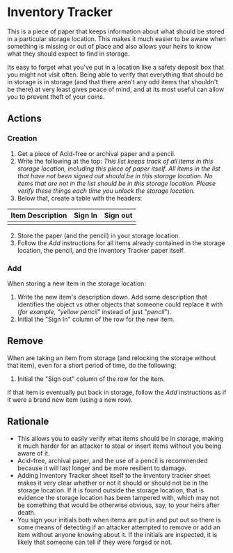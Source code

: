 # Inventory Tracker

This is a piece of paper that keeps information about what should be stored in a particular storage location. This makes it much easier to be aware when something is missing or out of place and also allows your heirs to know what they should expect to find in storage.

Its easy to forget what you've put in a location like a safety deposit box that you might not visit often. Being able to verify that everything that should be in storage is in storage (and that there aren't any odd items that shouldn't be there) at very least gives peace of mind, and at its most useful can allow you to prevent theft of your coins.

## Actions

### Creation

1. Get a piece of Acid-free or archival paper and a pencil.
2. Write the following at the top:
   *This list keeps track of all items in this storage location, including this piece of paper itself. All items in the list that have not been signed out should be in this storage location. No items that are not in the list should be in this storage location. Please verify these things each time you unlock the storage location.*
3. Below that, create a table with the headers:

| Item Description | Sign In | Sign out |
| :--------------- | :------ | :------- |
|                  |         |          |

2. Store the paper (and the pencil) in your storage location.
3. Follow the *Add* instructions for all items already contained in the storage location, the pencil, and the Inventory Tracker paper itself.

### Add

When storing a new item in the storage location:

1. Write the new item's description down. Add some description that identifies the object vs other objects that someone could replace it with (*for example, "yellow pencil*" instead of just "*pencil*").
2. Initial the "Sign In" column of the row for the new item.

## Remove

When are taking an item from storage (and relocking the storage without that item), even for a short period of time, do the following:

1. Initial the "Sign out" column of the row for the item.

If that item is eventually put back in storage, follow the *Add* instructions as if it were a brand new item (using a new row).

## Rationale

* This allows you to easily verify what items should be in storage, making it much harder for an attacker to steal or insert items without you being aware of it.
* Acid-free, archival paper, and the use of a pencil is recommended because it will last longer and be more resilient to damage.
* Adding Inventory Tracker sheet itself to the Inventory tracker sheet makes it very clear whether or not it should or should not be in the storage location. If it is found outside the storage location, that is evidence the storage location has been tampered with, which may not be something that would be otherwise obvious, say, to your heirs after death.
* You sign your initials both when items are put in and put out so there is some means of detecting if an attacker attempted to remove or add an item without anyone knowing about it. If the initials are inspected, it is likely that someone can tell if they were forged or not.